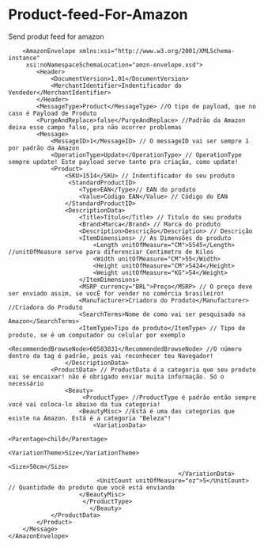 # Product-feed-For-Amazon
Send produt feed for amazon


<?xml version = "1.0" encoding = "iso-8859-1"?>
		<AmazonEnvelope xmlns:xsi="http://www.w3.org/2001/XMLSchema-instance"
		 xsi:noNamespaceSchemaLocation="amzn-envelope.xsd">
			<Header>
				<DocumentVersion>1.01</DocumentVersion>
				<MerchantIdentifier>Indentificador do Vendedor</MerchantIdentifier>
			</Header>
			<MessageType>Product</MessageType> //O tipo de payload, que no caso é Payload de Produto
			<PurgeAndReplace>false</PurgeAndReplace> //Padrão da Amazon deixa esse campo falso, pra não ocorrer problemas
			<Message>
				<MessageID>1</MessageID> // O messageID vai ser sempre 1 por padrão da Amazon
				<OperationType>Update</OperationType> // OperationType sempre update! Este payload serve tanto pra criação, como update!
				<Product>
					<SKU>1514</SKU> // Indentificador do seu produto
					 <StandardProductID>
        				<Type>EAN</Type>// EAN do produto
        				<Value>Código EAN</Value> // Código do EAN
      				</StandardProductID>
					<DescriptionData>
						<Title>Título</Title> // Titulo do seu produto 
						<Brand>Marca</Brand> // Marca do produto
						<Description>Descrição</Description> // Descrição
						<ItemDimensions> // As Dimensões do produto
							<Length unitOfMeasure="CM">5545</Length> //unitOfMeasure serve para diferenciar Centimetro de Kilos 
                           	<Width unitOfMeasure="CM">55</Width>
                          	<Height unitOfMeasure="CM">5424</Height>
                          	<Weight unitOfMeasure="KG">54</Weight>
						</ItemDimensions>
                        <MSRP currency="BRL">Preço</MSRP> // O preço deve ser enviado assim, se vocÊ for vender no comércia brasileiro!
						<Manufacturer>Criadora do Produto</Manufacturer> //Criadora do Produto
						<SearchTerms>Nome de como vai ser pesquisado na Amazon</SearchTerms>
						<ItemType>Tipo de produto</ItemType> // Tipo de produto, se é um computador ou celular por exemplo	
						<RecommendedBrowseNode>60583031</RecommendedBrowseNode> //O número dentro da tag é padrão, pois vai reconhecer teu Navegador!				
					</DescriptionData>
				<ProductData> // ProductData é a categoria que seu produto vai se encaixar! não é obrigado enviar muita informação. Só o necessário
					<Beauty>
	 				     <ProductType> //ProductType é padrão então sempre você vai coloca-lo abaixo da tua categoria!
						<BeautyMisc> //Está é uma das categorias que existe na Amazon. Está é a categoria "Beleza"!
							<VariationData>
                                                    		<Parentage>child</Parentage> 
                                                    		<VariationTheme>Size</VariationTheme>
                                                    		<Size>50cm</Size>
                                            		</VariationData>
							 <UnitCount unitOfMeasure="oz">5</UnitCount> // Quantidade do produto que você está enviando
						</BeautyMisc>
					     </ProductType>
			               </Beauty>
				</ProductData>
			</Product>
		</Message>
    </AmazonEnvelope>
    
  
